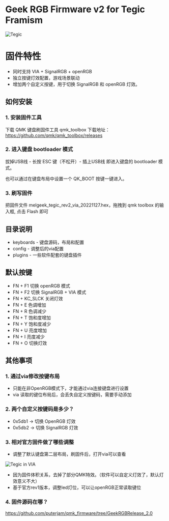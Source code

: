 # Geek RGB Firmware v2 for Tegic Framism 

![Tegic](https://i.imgur.com/qhNb7zi.png)

# 固件特性
* 同时支持 VIA + SignalRGB + openRGB
* 独立按键灯效配置，游戏场景联动
* 增加两个自定义按键，用于切换 SignalRGB 和 openRGB 灯效。


## 如何安装
### 1. 安装固件工具
下载 QMK 键盘刷固件工具 qmk_toolbox
下载地址：https://github.com/qmk/qmk_toolbox/releases

### 2. 进入键盘 bootloader 模式
拔掉USB线 - 长按 ESC 键（不松开）- 插上USB线 即进入键盘的 bootloader 模式。

也可以通过在键盘布局中设置一个 QK_BOOT 按键一键进入。

### 3. 刷写固件
把固件文件 melgeek_tegic_rev2_via_20221127.hex，拖拽到 qmk toolbox 的输入框, 点击 Flash 即可

## 目录说明
- keyboards - 键盘源码，布局和配置
- config - 调整后的via配置
- plugins - 一些软件配套的键盘插件

## 默认按键
- FN + F1 切换 openRGB 模式
- FN + F2 切换 SignalRGB + VIA 模式
- FN + KC_SLCK 关闭灯效
- FN + E 色调增加
- FN + R 色调减少
- FN + T 饱和度增加
- FN + Y 饱和度减少
- FN + U 亮度增加
- FN + I 亮度减少
- FN + O 切换灯效

## 其他事项
### 1. 通过via修改按键布局
* 只能在非OpenRGB模式下，才能通过via连接键盘进行设置
* via 读取的键位布局后，会丢失自定义按键码，需要手动添加

### 2. 两个自定义按键码是多少？
* 0x5db1 -> 切换 OpenRGB 灯效
* 0x5db2 -> 切换 SignalRGB 灯效

### 3. 相对官方固件做了哪些调整
* 调整了默认键盘第二层布局，刷固件后，打开via可以查看

![Tegic in VIA](https://i.imgur.com/nBY9cX7.png)


* 因为固件体积关系，去掉了部分QMK特效。（软件可以自定义灯效了，默认灯效意义不大）
* 基于官方rev1版本，调整led灯位，可以让openRGB正常读取键位

### 4. 固件源码在哪？
https://github.com/puterjam/qmk_firmware/tree/GeekRGBRelease_2.0

